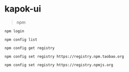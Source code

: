 # kapok-ui
>npm
~~~
npm login
~~~
~~~
npm config list
~~~
~~~
npm config get registry
~~~
~~~
npm config set registry https://registry.npm.taobao.org
~~~
~~~
npm config set registry https://registry.npmjs.org
~~~
